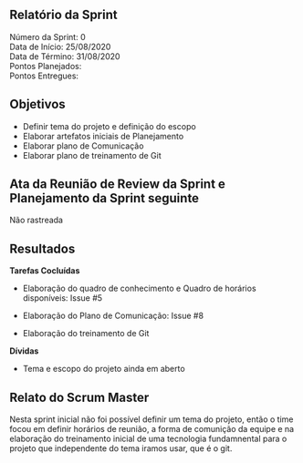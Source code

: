 
## Relatório da Sprint

Número da Sprint: 0 <br>
Data de Início:  25/08/2020 <br>
Data de Término: 31/08/2020 <br>
Pontos Planejados:  <br>
Pontos Entregues:  <br>

## Objetivos

- Definir tema do projeto e definição do escopo
- Elaborar artefatos iniciais de Planejamento
- Elaborar plano de Comunicação
- Elaborar plano de treinamento de Git

## Ata da Reunião de Review da Sprint e Planejamento da Sprint seguinte

Não rastreada

## Resultados

**Tarefas Cocluídas** 

- Elaboração do quadro de conhecimento e Quadro de horários disponíveis: Issue #5

- Elaboração do Plano de Comunicação: Issue #8

- Elaboração do treinamento de Git

**Dívidas**

- Tema e escopo do projeto ainda em aberto

## Relato do Scrum Master

Nesta sprint inicial não foi possível definir um tema do projeto, então o time focou em definir horários de reunião, a forma de comunição da equipe e na elaboração do treinamento inicial de uma tecnologia fundamnental para o projeto que independente do tema iramos usar, que é o git. 